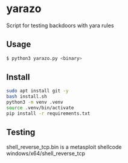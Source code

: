 # yarazo

Script for testing backdoors with yara rules

## Usage

```bash
$ python3 yarazo.py <binary>
```

## Install

```bash
sudo apt install git -y
bash install.sh
python3 -m venv .venv
source .venv/bin/activate
pip install -r requirements.txt
```

## Testing

shell_reverse_tcp.bin is a metasploit shellcode windows/x64/shell_reverse_tcp
